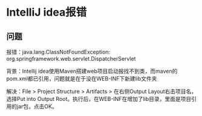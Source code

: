 # IntelliJ idea报错

## 问题

报错：java.lang.ClassNotFoundException: org.springframework.web.servlet.DispatcherServlet

背景：Intellij idea使用Maven搭建web项目启动报找不到类，而maven的pom.xml都已引用，问题就是在于没在WEB-INF下新建lib文件夹

解决：File > Project Structure > Artifacts > 在右侧Output Layout右击项目名，选择Put into Output Root。执行后，在WEB-INF在增加了lib目录，里面是项目引用的jar包，点击OK。

